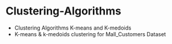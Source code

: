 # Clustering-Algorithms
- Clustering Algorithms K-means and K-medoids
- K-means & k-medoids clustering for Mall_Customers Dataset
